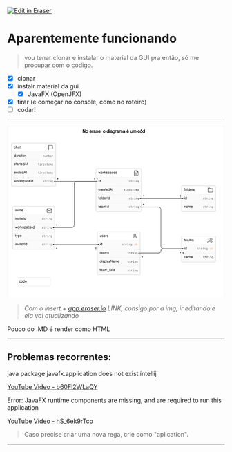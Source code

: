 <p><a target="_blank" href="https://app.eraser.io/workspace/PEQQ91QNfUeVDsmeXmHm" id="edit-in-eraser-github-link"><img alt="Edit in Eraser" src="https://firebasestorage.googleapis.com/v0/b/second-petal-295822.appspot.com/o/images%2Fgithub%2FOpen%20in%20Eraser.svg?alt=media&amp;token=968381c8-a7e7-472a-8ed6-4a6626da5501"></a></p>

# Aparentemente funcionando
>   vou tenar clonar e instalar o material da GUI pra então, só me procupar com o código.  

- [x] clonar
- [x] instalr material da gui
    - [x] JavaFX (OpenJFX)
- [x] tirar (e começar no console, como no roteiro)
- [ ] codar!
---

![Figure 1](/.eraser/PEQQ91QNfUeVDsmeXmHm___ibsr7NFOmZXGn92bwac608CiSpo2___---figure---6JaNrQInv4yUz54IR9vXb---figure---EoJEKHR0pPdZ5BhRRCUEiQ.png "Figure 1")



>  _Com o insert + _[﻿app.eraser.io](https://app.eraser.io/)_ LINK, consigo por a img, ir editando e ela vai atualizando_ 

Pouco do .MD é render como HTML

---

## Problemas recorrentes:
java package javafx.application does not exist intellij

[﻿YouTube Video - b60Fl2WLaQY](https://www.youtube.com/watch?v=b60Fl2WLaQY) 

Error: JavaFX runtime components are missing, and are required to run this application

[﻿YouTube Video - hS_6ek9rTco](https://www.youtube.com/watch?v=hS_6ek9rTco)
  > Caso precise criar uma nova rega, crie como "aplication".

---




<!--- Eraser file: https://app.eraser.io/workspace/PEQQ91QNfUeVDsmeXmHm --->